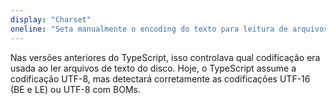 ```yaml
---
display: "Charset"
oneline: "Seta manualmente o encoding do texto para leitura de arquivos"
---
```


Nas versões anteriores do TypeScript, isso controlava qual codificação era usada ao ler arquivos de texto do disco.
Hoje, o TypeScript assume a codificação UTF-8, mas detectará corretamente as codificações UTF-16 (BE e LE) ou UTF-8 com BOMs.
